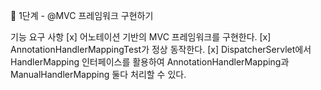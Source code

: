🚀 1단계 - @MVC 프레임워크 구현하기

기능 요구 사항
[x] 어노테이션 기반의 MVC 프레임워크를 구현한다.
[x] AnnotationHandlerMappingTest가 정상 동작한다.
[x] DispatcherServlet에서 HandlerMapping 인터페이스를 활용하여 AnnotationHandlerMapping과 ManualHandlerMapping 둘다 처리할 수 있다.
